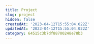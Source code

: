 ```yaml
---
title: Project
slug: project
hidden: false
createdAt: '2023-04-12T15:55:04.022Z'
updatedAt: '2023-04-12T15:55:04.022Z'
category: 64515c3b7df88700248e78b3
---
```

